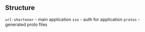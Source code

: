 ## Structure

`url-shortener` - main application
`sso` - auth for application
`protos` - generated proto files
